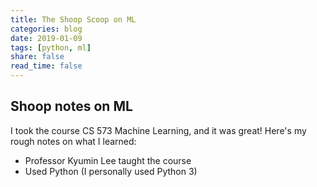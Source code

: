 ```yaml
---
title: The Shoop Scoop on ML
categories: blog
date: 2019-01-09
tags: [python, ml]
share: false
read_time: false
---
```

## Shoop notes on ML

I took the course CS 573 Machine Learning, and it was great! Here's my rough notes on what I learned:

- Professor Kyumin Lee taught the course
- Used Python (I personally used Python 3)




